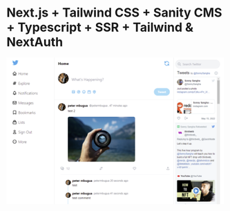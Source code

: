 # Next.js + Tailwind CSS + Sanity CMS + Typescript + SSR + Tailwind & NextAuth

![Screenshot](/screenshot.png)
